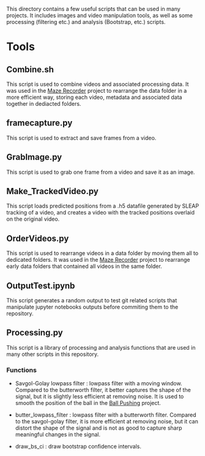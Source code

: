 This directory contains a few useful scripts that can be used in many projects. It includes images and video manipulation tools, as well as some processing (filtering etc.) and analysis (Bootstrap, etc.) scripts.

# Tools

## Combine.sh

This script is used to combine videos and associated processing data. It was used in the [Maze Recorder](Ball_Pushing/MazeRecorder) project to rearrange the data folder in a more efficient way, storing each video, metadata and associated data together in dediacted folders.

## framecapture.py

This script is used to extract and save frames from a video.

## GrabImage.py

This script is used to grab one frame from a video and save it as an image.

## Make_TrackedVideo.py

This script loads predicted positions from a .h5 datafile generated by SLEAP tracking of a video, and creates a video with the tracked positions overlaid on the original video.

## OrderVideos.py

This script is used to rearrange videos in a data folder by moving them all to dedicated folders. It was used in the [Maze Recorder](Ball_Pushing/MazeRecorder) project to rearrange early data folders that contained all videos in the same folder.

## OutputTest.ipynb

This script generates a random output to test git related scripts that manipulate jupyter notebooks outputs before commiting them to the repository.

## Processing.py

This script is a library of processing and analysis functions that are used in many other scripts in this repository.

### Functions

* Savgol-Golay lowpass filter : lowpass filter with a moving window. Compared to the butterworth filter, it better captures the shape of the signal, but it is slightly less efficient at removing noise. It is used to smooth the position of the ball in the [Ball Pushing](Ball_Pushing) project.

* butter_lowpass_filter : lowpass filter with a butterworth filter. Compared to the savgol-golay filter, it is more efficient at removing noise, but it can distort the shape of the signal and is not as good to capture sharp meaningful changes in the signal.

* draw_bs_ci : draw bootstrap confidence intervals. 